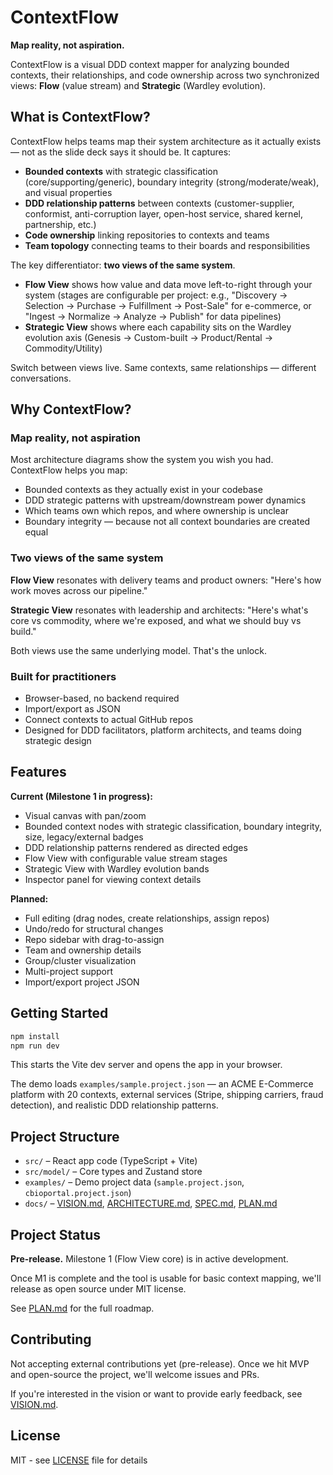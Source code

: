# ContextFlow

**Map reality, not aspiration.**

ContextFlow is a visual DDD context mapper for analyzing bounded contexts, their relationships, and code ownership across two synchronized views: **Flow** (value stream) and **Strategic** (Wardley evolution).

## What is ContextFlow?

ContextFlow helps teams map their system architecture as it actually exists — not as the slide deck says it should be. It captures:

- **Bounded contexts** with strategic classification (core/supporting/generic), boundary integrity (strong/moderate/weak), and visual properties
- **DDD relationship patterns** between contexts (customer-supplier, conformist, anti-corruption layer, open-host service, shared kernel, partnership, etc.)
- **Code ownership** linking repositories to contexts and teams
- **Team topology** connecting teams to their boards and responsibilities

The key differentiator: **two views of the same system**.

- **Flow View** shows how value and data move left-to-right through your system (stages are configurable per project: e.g., "Discovery → Selection → Purchase → Fulfillment → Post-Sale" for e-commerce, or "Ingest → Normalize → Analyze → Publish" for data pipelines)
- **Strategic View** shows where each capability sits on the Wardley evolution axis (Genesis → Custom-built → Product/Rental → Commodity/Utility)

Switch between views live. Same contexts, same relationships — different conversations.

## Why ContextFlow?

### Map reality, not aspiration

Most architecture diagrams show the system you wish you had. ContextFlow helps you map:
- Bounded contexts as they actually exist in your codebase
- DDD strategic patterns with upstream/downstream power dynamics
- Which teams own which repos, and where ownership is unclear
- Boundary integrity — because not all context boundaries are created equal

### Two views of the same system

**Flow View** resonates with delivery teams and product owners: "Here's how work moves across our pipeline."

**Strategic View** resonates with leadership and architects: "Here's what's core vs commodity, where we're exposed, and what we should buy vs build."

Both views use the same underlying model. That's the unlock.

### Built for practitioners

- Browser-based, no backend required
- Import/export as JSON
- Connect contexts to actual GitHub repos
- Designed for DDD facilitators, platform architects, and teams doing strategic design

## Features

**Current (Milestone 1 in progress):**
- Visual canvas with pan/zoom
- Bounded context nodes with strategic classification, boundary integrity, size, legacy/external badges
- DDD relationship patterns rendered as directed edges
- Flow View with configurable value stream stages
- Strategic View with Wardley evolution bands
- Inspector panel for viewing context details

**Planned:**
- Full editing (drag nodes, create relationships, assign repos)
- Undo/redo for structural changes
- Repo sidebar with drag-to-assign
- Team and ownership details
- Group/cluster visualization
- Multi-project support
- Import/export project JSON

## Getting Started

```bash
npm install
npm run dev
```

This starts the Vite dev server and opens the app in your browser.

The demo loads `examples/sample.project.json` — an ACME E-Commerce platform with 20 contexts, external services (Stripe, shipping carriers, fraud detection), and realistic DDD relationship patterns.

## Project Structure

- `src/` – React app code (TypeScript + Vite)
- `src/model/` – Core types and Zustand store
- `examples/` – Demo project data (`sample.project.json`, `cbioportal.project.json`)
- `docs/` – [VISION.md](docs/VISION.md), [ARCHITECTURE.md](docs/ARCHITECTURE.md), [SPEC.md](docs/SPEC.md), [PLAN.md](docs/PLAN.md)

## Project Status

**Pre-release.** Milestone 1 (Flow View core) is in active development.

Once M1 is complete and the tool is usable for basic context mapping, we'll release as open source under MIT license.

See [PLAN.md](docs/PLAN.md) for the full roadmap.

## Contributing

Not accepting external contributions yet (pre-release). Once we hit MVP and open-source the project, we'll welcome issues and PRs.

If you're interested in the vision or want to provide early feedback, see [VISION.md](docs/VISION.md).

## License

MIT - see [LICENSE](LICENSE) file for details
